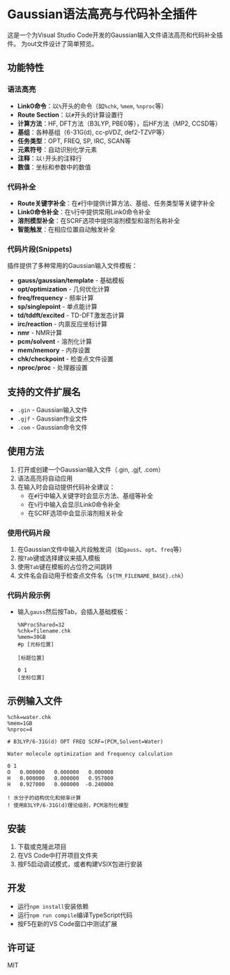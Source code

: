 # Gaussian语法高亮与代码补全插件

这是一个为Visual Studio Code开发的Gaussian输入文件语法高亮和代码补全插件。
为out文件设计了简单预览。

## 功能特性

### 语法高亮
- **Link0命令**：以`%`开头的命令（如`%chk`, `%mem`, `%nproc`等）
- **Route Section**：以`#`开头的计算设置行
- **计算方法**：HF, DFT方法（B3LYP, PBE0等），后HF方法（MP2, CCSD等）
- **基组**：各种基组（6-31G(d), cc-pVDZ, def2-TZVP等）
- **任务类型**：OPT, FREQ, SP, IRC, SCAN等
- **元素符号**：自动识别化学元素
- **注释**：以`!`开头的注释行
- **数值**：坐标和参数中的数值

### 代码补全
- **Route关键字补全**：在`#`行中提供计算方法、基组、任务类型等关键字补全
- **Link0命令补全**：在`%`行中提供常用Link0命令补全
- **溶剂模型补全**：在SCRF选项中提供溶剂模型和溶剂名称补全
- **智能触发**：在相应位置自动触发补全

### 代码片段(Snippets)
插件提供了多种常用的Gaussian输入文件模板：

- **gauss/gaussian/template** - 基础模板
- **opt/optimization** - 几何优化计算
- **freq/frequency** - 频率计算  
- **sp/singlepoint** - 单点能计算
- **td/tddft/excited** - TD-DFT激发态计算
- **irc/reaction** - 内禀反应坐标计算
- **nmr** - NMR计算
- **pcm/solvent** - 溶剂化计算
- **mem/memory** - 内存设置
- **chk/checkpoint** - 检查点文件设置  
- **nproc/proc** - 处理器设置

## 支持的文件扩展名
- `.gin` - Gaussian输入文件
- `.gjf` - Gaussian作业文件  
- `.com` - Gaussian命令文件

## 使用方法

1. 打开或创建一个Gaussian输入文件（.gin, .gjf, .com）
2. 语法高亮将自动应用
3. 在输入时会自动提供代码补全建议：
   - 在`#`行中输入关键字时会显示方法、基组等补全
   - 在`%`行中输入会显示Link0命令补全
   - 在SCRF选项中会显示溶剂相关补全

### 使用代码片段
1. 在Gaussian文件中输入片段触发词（如`gauss`、`opt`、`freq`等）
2. 按`Tab`键或选择建议来插入模板
3. 使用`Tab`键在模板的占位符之间跳转
4. 文件名会自动用于检查点文件名（`${TM_FILENAME_BASE}.chk`）

### 代码片段示例
- 输入`gauss`然后按Tab，会插入基础模板：
  ```
  %NProcShared=32
  %chk=filename.chk
  %mem=30GB
  #p [光标位置]
  
  [标题位置]
  
  0 1
  [坐标位置]
  ```

## 示例输入文件

```gaussian
%chk=water.chk
%mem=1GB
%nproc=4

# B3LYP/6-31G(d) OPT FREQ SCRF=(PCM,Solvent=Water)

Water molecule optimization and frequency calculation

0 1
O   0.000000   0.000000   0.000000
H   0.000000   0.000000   0.957000  
H   0.927000   0.000000  -0.240000

! 水分子的结构优化和频率计算
! 使用B3LYP/6-31G(d)理论级别，PCM溶剂化模型
```

## 安装

1. 下载或克隆此项目
2. 在VS Code中打开项目文件夹
3. 按F5启动调试模式，或者构建VSIX包进行安装

## 开发

- 运行`npm install`安装依赖
- 运行`npm run compile`编译TypeScript代码
- 按F5在新的VS Code窗口中测试扩展

## 许可证

MIT
